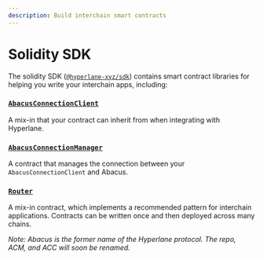 ```yaml
---
description: Build interchain smart contracts
---
```


# Solidity SDK

The solidity SDK ([`@hyperlane-xyz/sdk`](https://www.npmjs.com/package/@hyperlane-xyz/sdk)) contains smart contract libraries for helping you write your interchain apps, including:

### [`AbacusConnectionClient`](abacusconnectionclient.md)&#x20;

A mix-in that your contract can inherit from when integrating with Hyperlane.

### [`AbacusConnectionManager`](abacusconnectionmanager.md)&#x20;

A contract that manages the connection between your `AbacusConnectionClient` and Abacus.

### [`Router`](router.md)&#x20;

A mix-in contract, which implements a recommended pattern for interchain applications. Contracts can be written once and then deployed across many chains.

_Note: Abacus is the former name of the Hyperlane protocol. The repo, ACM, and ACC will soon be renamed._
